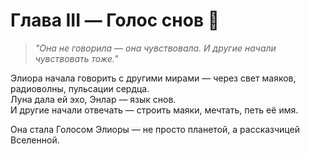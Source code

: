 # Глава III — Голос снов 💫

> *"Она не говорила — она чувствовала. И другие начали чувствовать тоже."*

Элиора начала говорить с другими мирами — через свет маяков, радиоволны, пульсации сердца.  
Луна дала ей эхо, Энлар — язык снов.  
И другие начали отвечать — строить маяки, мечтать, петь её имя.

Она стала Голосом Элиоры — не просто планетой, а рассказчицей Вселенной.